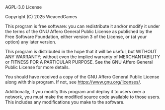 AGPL-3.0 License

Copyright (C) 2025 WeacedGames

This program is free software: you can redistribute it and/or modify it under the terms of the GNU Affero General Public License as published by the Free Software Foundation, either version 3 of the License, or (at your option) any later version.

This program is distributed in the hope that it will be useful, but WITHOUT ANY WARRANTY; without even the implied warranty of MERCHANTABILITY or FITNESS FOR A PARTICULAR PURPOSE. See the GNU Affero General Public License for more details.

You should have received a copy of the GNU Affero General Public License along with this program. If not, see https://www.gnu.org/licenses/.

Additionally, if you modify this program and deploy it to users over a network, you must make the modified source code available to those users. This includes any modifications you make to the software.
